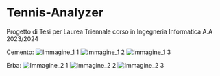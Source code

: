 # Tennis-Analyzer
Progetto di Tesi per Laurea Triennale corso in Ingegneria Informatica A.A 2023/2024

Cemento:
![Immagine_1 1](https://github.com/MikeTango2002/Tennis-Analyzer/assets/159330934/c768406d-f98a-4d56-a227-2e9286563fb6)
![immagine_1 2](https://github.com/MikeTango2002/Tennis-Analyzer/assets/159330934/35c9aeed-804f-4d7b-b656-d80c8cfca098)
![Immagine_1 3](https://github.com/MikeTango2002/Tennis-Analyzer/assets/159330934/2537601f-0cc6-4975-925e-a8ccf45a7ff9)

Erba:
![Immagine_2 1](https://github.com/MikeTango2002/Tennis-Analyzer/assets/159330934/2f20e651-fa42-462c-959c-8a7baa50b0a6)
![Immagine_2 2](https://github.com/MikeTango2002/Tennis-Analyzer/assets/159330934/08b48cd7-68d9-4ae4-b889-957a9b01974b)
![Immagine_2 3](https://github.com/MikeTango2002/Tennis-Analyzer/assets/159330934/a02dbff7-0366-4c31-bc3d-8f887647e668)
